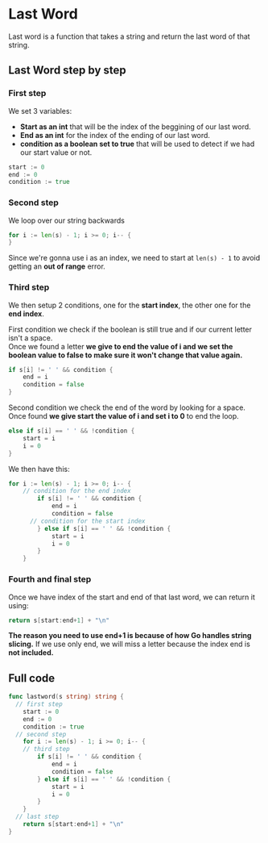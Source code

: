 # Last Word

Last word is a function that takes a string and return the last word of that string.  

## Last Word step by step

### First step

We set 3 variables:
- **Start as an int** that will be the index of the beggining of our last word.  
- **End as an int** for the index of the ending of our last word.  
- **condition as a boolean set to true** that will be used to detect if we had our start value or not.  
```go
start := 0
end := 0
condition := true
```

### Second step

We loop over our string backwards
```go
for i := len(s) - 1; i >= 0; i-- {
}
```
Since we're gonna use i as an index, we need to start at `len(s) - 1` to avoid getting an **out of range** error.  

### Third step

We then setup 2 conditions, one for the **start index**, the other one for the **end index**.  

First condition we check if the boolean is still true and if our current letter isn't a space.  
Once we found a letter **we give to end the value of i and we set the boolean value to false to make sure it won't change that value again.**  
```go
if s[i] != ' ' && condition {
	end = i
	condition = false
}
```
Second condition we check the end of the word by looking for a space.  
Once found **we give start the value of i and set i to 0** to end the loop.  
```go
else if s[i] == ' ' && !condition {
	start = i
	i = 0
}
```
We then have this:
```go
for i := len(s) - 1; i >= 0; i-- {
    // condition for the end index
		if s[i] != ' ' && condition {
			end = i
			condition = false
      // condition for the start index
		} else if s[i] == ' ' && !condition {
			start = i
			i = 0
		}
	}
```

### Fourth and final step

Once we have index of the start and end of that last word, we can return it using:  
```go
return s[start:end+1] + "\n"
```
**The reason you need to use end+1 is because of how Go handles string slicing.** If we use only end, we will miss a letter because the index end is **not included.**

## Full code 

```go
func lastword(s string) string {
  // first step
	start := 0
	end := 0
	condition := true
  // second step
	for i := len(s) - 1; i >= 0; i-- {
    // third step
		if s[i] != ' ' && condition {
			end = i
			condition = false
		} else if s[i] == ' ' && !condition {
			start = i
			i = 0
		}
	}
  // last step
	return s[start:end+1] + "\n"
}
```